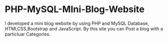 # PHP-MySQL-MIni-Blog-Website


I developed a mini blog website by using PHP and MySQL Database, HTMl,CSS,Bootstrap and JavaScript.
By this site you can Post a blog with a particluar Categories.

